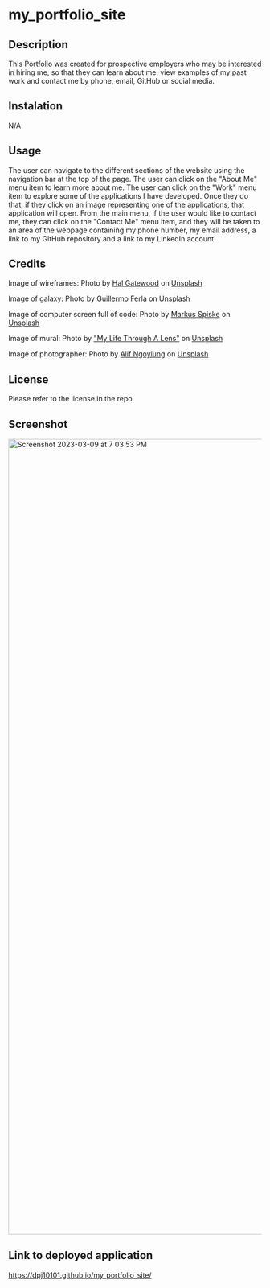 # my_portfolio_site

## Description

This Portfolio was created for prospective employers who may be interested in hiring me, so that they can learn about me, view examples of my past work and contact me by phone, email, GitHub or social media.

## Instalation

N/A

## Usage

The user can navigate to the different sections of the website using the navigation bar at the top of the page.  The user can click on the "About Me" menu item to learn more about me.  The user can click on the "Work" menu item to explore some of the applications I have developed.  Once they do that, if they click on an image representing one of the applications, that application will open.  From the main menu, if the user would like to contact me, they can click on the "Contact Me" menu item, and they will be taken to an area of the webpage containing my phone number, my email address, a link to my GitHub repository and a link to my LinkedIn account.

## Credits

Image of wireframes:  Photo by <a href="https://unsplash.com/@halacious?utm_source=unsplash&utm_medium=referral&utm_content=creditCopyText">Hal Gatewood</a> on <a href="https://unsplash.com/backgrounds/apps/website?utm_source=unsplash&utm_medium=referral&utm_content=creditCopyText">Unsplash</a>

Image of galaxy: Photo by <a href="https://unsplash.com/@gferla?utm_source=unsplash&utm_medium=referral&utm_content=creditCopyText">Guillermo Ferla</a> on <a href="https://unsplash.com/s/photos/astronomy?utm_source=unsplash&utm_medium=referral&utm_content=creditCopyText">Unsplash</a>

Image of computer screen full of code:  Photo by <a href="https://unsplash.com/@markusspiske?utm_source=unsplash&utm_medium=referral&utm_content=creditCopyText">Markus Spiske</a> on <a href="https://unsplash.com/s/photos/computer-programming?utm_source=unsplash&utm_medium=referral&utm_content=creditCopyText">Unsplash</a>

Image of mural:  Photo by <a href="https://unsplash.com/@bamagal?utm_source=unsplash&utm_medium=referral&utm_content=creditCopyText">"My Life Through A Lens"</a> on <a href="https://unsplash.com/s/photos/collaboration?utm_source=unsplash&utm_medium=referral&utm_content=creditCopyText">Unsplash</a>

Image of photographer:  Photo by <a href="https://unsplash.com/@shbabalif?utm_source=unsplash&utm_medium=referral&utm_content=creditCopyText">Alif Ngoylung</a> on <a href="https://unsplash.com/s/photos/photography?utm_source=unsplash&utm_medium=referral&utm_content=creditCopyText">Unsplash</a>

## License

Please refer to the license in the repo.

## Screenshot
<img width="1582" alt="Screenshot 2023-03-09 at 7 03 53 PM" src="https://user-images.githubusercontent.com/124799362/224191081-e7613788-06f8-4799-8851-49b19225b5ae.png">


## Link to deployed application
https://dpj10101.github.io/my_portfolio_site/
